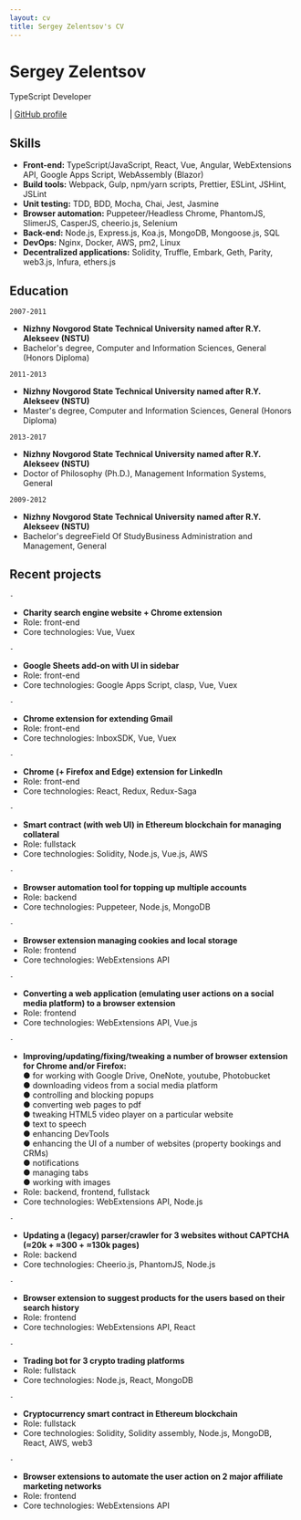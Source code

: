 ```yaml
---
layout: cv
title: Sergey Zelentsov's CV
---
```

# Sergey Zelentsov
TypeScript Developer

<div id="webaddress">
| <a href="https://github.com/traxium">GitHub profile</a>
</div>


## Skills

- __Front-end:__ TypeScript/JavaScript, React, Vue, Angular, WebExtensions API, Google Apps Script, WebAssembly (Blazor)
- __Build tools:__ Webpack, Gulp, npm/yarn scripts, Prettier, ESLint, JSHint, JSLint
- __Unit testing:__ TDD, BDD, Mocha, Chai, Jest, Jasmine
- __Browser automation:__ Puppeteer/Headless Chrome, PhantomJS, SlimerJS, CasperJS, cheerio.js, Selenium
- __Back-end:__ Node.js, Express.js, Koa.js, MongoDB, Mongoose.js, SQL
- __DevOps:__ Nginx, Docker, AWS, pm2, Linux
- __Decentralized applications:__ Solidity, Truffle, Embark, Geth, Parity, web3.js, Infura, ethers.js


## Education

`2007-2011`
- __Nizhny Novgorod State Technical University named after R.Y. Alekseev (NSTU)__
- Bachelor's degree, Computer and Information Sciences, General (Honors Diploma)

`2011-2013`
- __Nizhny Novgorod State Technical University named after R.Y. Alekseev (NSTU)__
- Master's degree, Computer and Information Sciences, General (Honors Diploma)

`2013-2017`
- __Nizhny Novgorod State Technical University named after R.Y. Alekseev (NSTU)__
- Doctor of Philosophy (Ph.D.), Management Information Systems, General

`2009-2012`
- __Nizhny Novgorod State Technical University named after R.Y. Alekseev (NSTU)__
- Bachelor's degreeField Of StudyBusiness Administration and Management, General


## Recent projects

`-`
- __Charity search engine website + Chrome extension__
- Role: front-end
- Core technologies: Vue, Vuex

`-`
- __Google Sheets add-on with UI in sidebar__
- Role: front-end
- Core technologies: Google Apps Script, clasp, Vue, Vuex

`-`
- __Chrome extension for extending Gmail__
- Role: front-end
- Core technologies: InboxSDK, Vue, Vuex

`-`
- __Chrome (+ Firefox and Edge) extension for LinkedIn__
- Role: front-end
- Core technologies: React, Redux, Redux-Saga

`-`
- __Smart contract (with web UI) in Ethereum blockchain for managing collateral__
- Role: fullstack
- Core technologies: Solidity, Node.js, Vue.js, AWS

`-`
- __Browser automation tool for topping up multiple accounts__
- Role: backend
- Core technologies: Puppeteer, Node.js, MongoDB

`-`
- __Browser extension managing cookies and local storage__
- Role: frontend
- Core technologies: WebExtensions API

`-`
- __Converting a web application (emulating user actions on a social media platform) to a browser extension__
- Role: frontend
- Core technologies: WebExtensions API, Vue.js

`-`
- __Improving/updating/fixing/tweaking a number of browser extension for Chrome and/or Firefox:__<br>
  ● for working with Google Drive, OneNote, youtube, Photobucket<br>
  ● downloading videos from a social media platform<br>
  ● controlling and blocking popups<br>
  ● converting web pages to pdf<br>
  ● tweaking HTML5 video player on a particular website<br>
  ● text to speech<br>
  ● enhancing DevTools<br>
  ● enhancing the UI of a number of websites (property bookings and CRMs)<br>
  ● notifications<br>
  ● managing tabs<br>
  ● working with images<br>
- Role: backend, frontend, fullstack
- Core technologies: WebExtensions API, Node.js

`-`
- __Updating a (legacy) parser/crawler for 3 websites without CAPTCHA (≈20k + ≈300 + ≈130k pages)__
- Role: backend
- Core technologies: Cheerio.js, PhantomJS, Node.js

`-`
- __Browser extension to suggest products for the users based on their search history__
- Role: frontend
- Core technologies: WebExtensions API, React

`-`
- __Trading bot for 3 crypto trading platforms__
- Role: fullstack
- Core technologies: Node.js, React, MongoDB

`-`
- __Cryptocurrency smart contract in Ethereum blockchain__
- Role: fullstack
- Core technologies: Solidity, Solidity assembly, Node.js, MongoDB, React, AWS, web3

`-`
- __Browser extensions to automate the user action on 2 major affiliate marketing networks__
- Role: frontend
- Core technologies: WebExtensions API



<!-- ### Footer

Last updated: Jule 2021 -->
